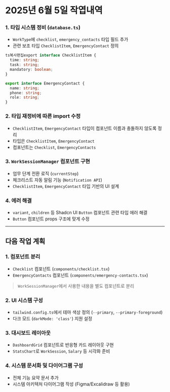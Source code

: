 # 2025년 6월 5일 작엽내역

### 1. 타입 시스템 정비 (`database.ts`)

- `WorkType`에 `checklist`, `emergency_contacts` 타입 필드 추가
- 관련 보조 타입 `ChecklistItem`, `EmergencyContact` 정의

```typescript
ts복사편집export interface ChecklistItem {
  time: string;
  task: string;
  mandatory: boolean;
}

export interface EmergencyContact {
  name: string;
  phone: string;
  role: string;
}
```

### 2. 타입 재정비에 따른 import 수정

- `ChecklistItem`, `EmergencyContact` 타입이 컴포넌트 이름과 충돌하지 않도록 정리
- 타입은 `ChecklistItem`, `EmergencyContact`
- 컴포넌트는 `Checklist`, `EmergencyContacts`

### 3. `WorkSessionManager` 컴포넌트 구현

- 업무 단계 전환 로직 (`currentStep`)
- 체크리스트 자동 알림 기능 (`Notification API`)
- `ChecklistItem`, `EmergencyContact` 타입 기반의 UI 설계

### 4. 에러 해결

- `variant`, `children` 등 Shadcn UI `Button` 컴포넌트 관련 타입 에러 해결
- `Button` 컴포넌트 props 구조에 맞게 수정

------

## 다음 작업 계획

### 1. 컴포넌트 분리

- `Checklist` 컴포넌트 (`components/checklist.tsx`)
- `EmergencyContacts` 컴포넌트 (`components/emergency-contacts.tsx`)

> `WorkSessionManager`에서 사용한 내용을 별도 컴포넌트로 분리

### 2. UI 시스템 구성

- `tailwind.config.ts`에서 테마 색상 정의 (`--primary`, `--primary-foreground`)
- 다크 모드 (`darkMode: 'class'`) 지원 설정

### 3. 대시보드 레이아웃

- `DashboardGrid` 컴포넌트로 반응형 카드 레이아웃 구현
- `StatsChart`로 `WorkSession`, `Salary` 등 시각화 준비

### 4. 시스템 문서화 및 다이어그램 구성

- 전체 기능 요약 문서 추가
- 시스템 아키텍처 다이어그램 작성 (Figma/Excalidraw 등 활용)
